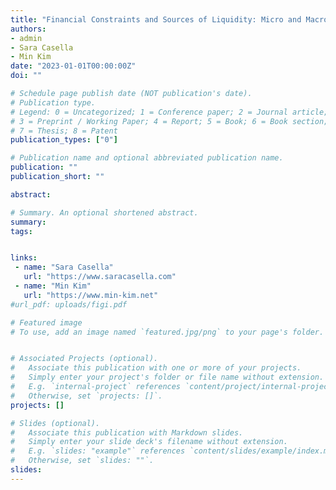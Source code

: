 ```yaml
---
title: "Financial Constraints and Sources of Liquidity: Micro and Macro Implications"
authors:
- admin
- Sara Casella 
- Min Kim
date: "2023-01-01T00:00:00Z"
doi: ""

# Schedule page publish date (NOT publication's date).
# Publication type.
# Legend: 0 = Uncategorized; 1 = Conference paper; 2 = Journal article;
# 3 = Preprint / Working Paper; 4 = Report; 5 = Book; 6 = Book section;
# 7 = Thesis; 8 = Patent
publication_types: ["0"]

# Publication name and optional abbreviated publication name.
publication: ""
publication_short: ""

abstract:

# Summary. An optional shortened abstract.
summary: 
tags:


links:
 - name: "Sara Casella"
   url: "https://www.saracasella.com"
 - name: "Min Kim"
   url: "https://www.min-kim.net"
#url_pdf: uploads/figi.pdf

# Featured image
# To use, add an image named `featured.jpg/png` to your page's folder. 


# Associated Projects (optional).
#   Associate this publication with one or more of your projects.
#   Simply enter your project's folder or file name without extension.
#   E.g. `internal-project` references `content/project/internal-project/index.md`.
#   Otherwise, set `projects: []`.
projects: []

# Slides (optional).
#   Associate this publication with Markdown slides.
#   Simply enter your slide deck's filename without extension.
#   E.g. `slides: "example"` references `content/slides/example/index.md`.
#   Otherwise, set `slides: ""`.
slides: 
---
```


